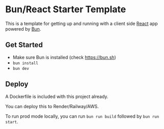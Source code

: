# Bun/React Starter Template

This is a template for getting up and running with a client side [React](https://react.dev) app powered by [Bun](https://bun.sh).

## Get Started

- Make sure Bun is installed (check <https://bun.sh>)
- `bun install`
- `bun dev`

## Deploy

A Dockerfile is included with this project already.

You can deploy this to Render/Railway/AWS.

To run prod mode locally, you can run `bun run build` followed by `bun run start`.
